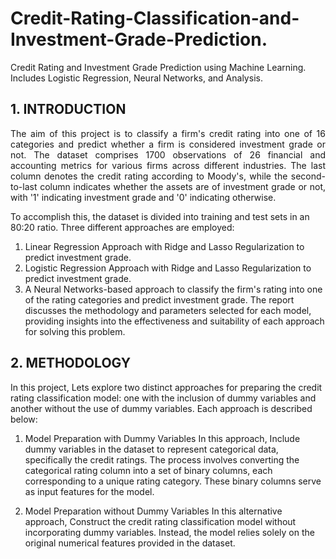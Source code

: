 # Credit-Rating-Classification-and-Investment-Grade-Prediction.
Credit Rating and Investment Grade Prediction using Machine Learning. Includes Logistic Regression, Neural Networks, and Analysis.

## 1. INTRODUCTION
<p align="justify">
The aim of this project is to classify a firm's credit rating into one of 16 categories and predict whether a firm is considered investment grade or not. The dataset comprises 1700 observations of 26 financial and accounting metrics for various firms across different industries. The last column denotes the credit rating according to Moody's, while the second-to-last column indicates whether the assets are of investment grade or not, with '1' indicating investment grade and '0' indicating otherwise.

To accomplish this, the dataset is divided into training and test sets in an 80:20 ratio. Three different approaches are employed:

1. Linear Regression Approach with Ridge and Lasso Regularization to predict investment grade.
2. Logistic Regression Approach with Ridge and Lasso Regularization to predict investment grade.
3. A Neural Networks-based approach to classify the firm's rating into one of the rating categories and predict investment grade.
The report discusses the methodology and parameters selected for each model, providing insights into the effectiveness and suitability of each approach for solving this problem.
</p>


## 2. METHODOLOGY
In this project, Lets explore two distinct approaches for preparing the credit rating classification model: one with the inclusion of dummy variables and another without the use of dummy variables. Each approach is described below:

1. Model Preparation with Dummy Variables
In this approach, Include dummy variables in the dataset to represent categorical data, specifically the credit ratings. The process involves converting the categorical rating column into a set of binary columns, each corresponding to a unique rating category. These binary columns serve as input features for the model.


2. Model Preparation without Dummy Variables
In this alternative approach, Construct the credit rating classification model without incorporating dummy variables. Instead, the model relies solely on the original numerical features provided in the dataset.
